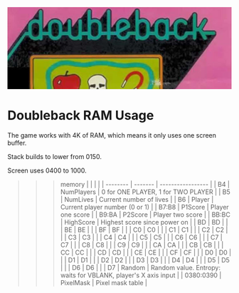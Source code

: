 ![Doubleback Usage](doubleback.jpg)

# Doubleback RAM Usage

The game works with 4K of RAM, which means it only uses one
screen buffer.

Stack builds to lower from 0150.

Screen uses 0400 to 1000.

>>> memory
|    |      |     |
| -------- | ------- | ----------------- |
| B4        | NumPlayers | 0 for ONE PLAYER, 1 for TWO PLAYER |
| B5        | NumLives | Current number of lives |
| B6        | Player | Current player number (0 or 1) |
| B7:B8     | P1Score | Player one score |
| B9:BA     | P2Score | Player two score |
| BB:BC     | HighScore  | Highest score since power on            |
| BD | BD | |
| BE | BE | |
| BF | BF | |
| C0 | C0 | |
| C1 | C1 | |
| C2 | C2 | |
| C3 | C3 | |
| C4 | C4 | |
| C5 | C5 | |
| C6 | C6 | |
| C7 | C7 | |
| C8 | C8 | |
| C9 | C9 | |
| CA | CA | |
| CB | CB | |
| CC | CC | |
| CD | CD | |
| CE | CE | |
| CF | CF | |
| D0 | D0 | |
| D1 | D1 | |
| D2 | D2 | |
| D3 | D3 | |
| D4 | D4 | |
| D5 | D5 | |
| D6 | D6 | |
| D7 | Random | Random value. Entropy: waits for VBLANK, player's X axis input |
| 0380:0390 | PixelMask | Pixel mask table |